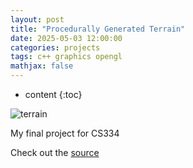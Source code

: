```yaml
---
layout: post
title: "Procedurally Generated Terrain"
date: 2025-05-03 12:00:00
categories: projects
tags: c++ graphics opengl
mathjax: false
---
```

* content
{:toc}

![terrain](../../../../images/terrain.gif) 

My final project for CS334





Check out the [source](https://github.com/CygnusX-26/Procedurally-Generated-Terrain)